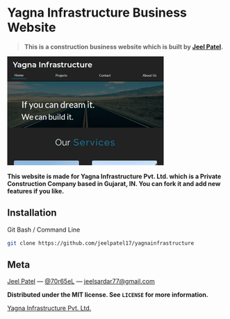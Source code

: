 # Yagna Infrastructure Business Website
> **This is a construction business website which is built by [Jeel Patel](https://github.com/jeelpatel17).**

![](yagna-infrastructure.png)

**This website is made for Yagna Infrastructure Pvt. Ltd. which is a Private Construction Company based in Gujarat, IN.
You can fork it and add new features if you like.**

## Installation

Git Bash / Command Line

```sh
git clone https://github.com/jeelpatel17/yagnainfrastructure
```

## Meta

[Jeel Patel](https://jeelpatel.ml) — [@70r65eL](https://twitter.com/dbader_org) — jeelsardar77@gmail.com

**Distributed under the MIT license. See ``LICENSE`` for more information.**

[Yagna Infrastructure Pvt. Ltd.](https://jeelpatel17.github.io/yagnainfrastructure)